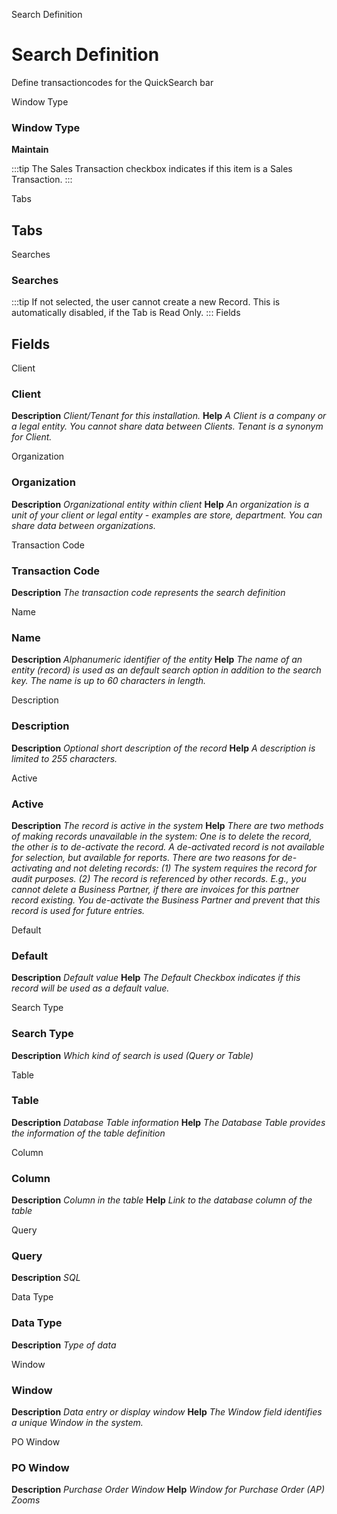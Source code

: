 
Search Definition
# Search Definition


Define transactioncodes for the QuickSearch bar

Window Type
### Window Type

**Maintain**

:::tip
The Sales Transaction checkbox indicates if this item is a Sales Transaction.
:::

Tabs
## Tabs


Searches
### Searches


:::tip
If not selected, the user cannot create a new Record.  This is automatically disabled, if the Tab is Read Only.
:::
Fields
## Fields


Client
### Client

**Description**
 *Client/Tenant for this installation.*
**Help**
 *A Client is a company or a legal entity. You cannot share data between Clients. Tenant is a synonym for Client.*

Organization
### Organization

**Description**
 *Organizational entity within client*
**Help**
 *An organization is a unit of your client or legal entity - examples are store, department. You can share data between organizations.*

Transaction Code
### Transaction Code

**Description**
 *The transaction code represents the search definition*

Name
### Name

**Description**
 *Alphanumeric identifier of the entity*
**Help**
 *The name of an entity (record) is used as an default search option in addition to the search key. The name is up to 60 characters in length.*

Description
### Description

**Description**
 *Optional short description of the record*
**Help**
 *A description is limited to 255 characters.*

Active
### Active

**Description**
 *The record is active in the system*
**Help**
 *There are two methods of making records unavailable in the system: One is to delete the record, the other is to de-activate the record. A de-activated record is not available for selection, but available for reports.
There are two reasons for de-activating and not deleting records:
(1) The system requires the record for audit purposes.
(2) The record is referenced by other records. E.g., you cannot delete a Business Partner, if there are invoices for this partner record existing. You de-activate the Business Partner and prevent that this record is used for future entries.*

Default
### Default

**Description**
 *Default value*
**Help**
 *The Default Checkbox indicates if this record will be used as a default value.*

Search Type
### Search Type

**Description**
 *Which kind of search is used (Query or Table)*

Table
### Table

**Description**
 *Database Table information*
**Help**
 *The Database Table provides the information of the table definition*

Column
### Column

**Description**
 *Column in the table*
**Help**
 *Link to the database column of the table*

Query
### Query

**Description**
 *SQL*

Data Type
### Data Type

**Description**
 *Type of data*

Window
### Window

**Description**
 *Data entry or display window*
**Help**
 *The Window field identifies a unique Window in the system.*

PO Window
### PO Window

**Description**
 *Purchase Order Window*
**Help**
 *Window for Purchase Order (AP) Zooms*
